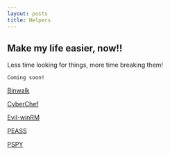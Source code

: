 ```yaml
---
layout: posts
title: Helpers
---
```


## Make my life easier, now!!
Less time looking for things, more time breaking them!

```
Coming soon!
```
[Binwalk](./binwalk)

[CyberChef](./cyberchef)

[Evil-winRM](./evilwinrm)

[PEASS](./peass)

[PSPY](./pspy)